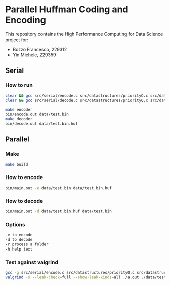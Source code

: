 # Parallel Huffman Coding and Encoding

This repository contains the High Performance Computing for Data Science project for:
- Bozzo Francesco, 229312
- Yin Michele, 229359

## Serial
### How to run

```bash
clear && gcc src/serial/encode.c src/datastructures/priorityQ.c src/datastructures/dictionary.c src/serial/huffman.c && ./a.out data/test.bin
clear && gcc src/serial/decode.c src/datastructures/priorityQ.c src/datastructures/dictionary.c src/serial/huffman.c && ./a.out data/test.bin.huf
```

```bash
make encoder
bin/encode.out data/test.bin
make decoder
bin/decode.out data/test.bin.huf
```
## Parallel
### Make
```bash
make build
```
### How to encode
```bash
bin/main.out -e data/test.bin data/test.bin.huf
```
### How to decode
```bash
bin/main.out -d data/test.bin.huf data/test.bin
```
### Options
```bash
-e to encode
-d to decode
-r process a folder
-h help text
```
### Test against valgrind
```bash
gcc -g src/serial/encode.c src/datastructures/priorityQ.c src/datastructures/dictionary.c src/serial/huffman.c
valgrind -s --leak-check=full --show-leak-kinds=all ./a.out ./data/test.bin
```


